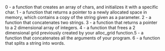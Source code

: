 0 - a function that creates an array of chars, and initializes it with a specific char.
1 - a function that returns a pointer to a newly allocated space in memory, which contains a copy of the string given as a parameter.
2 - a function that concatenates two strings.
3 - a function that returns a pointer to a 2 dimensional array of integers.
4 - a function that frees a 2 dimensional grid previously created by your alloc_grid function.5 - a function that concatenates all the arguments of your program.
6 -  a function that splits a string into words.
